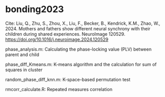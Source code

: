 # bonding2023

Cite: Liu, Q., Zhu, S., Zhou, X., Liu, F., Becker, B., Kendrick, K.M., Zhao, W., 2024. Mothers and fathers show different neural synchrony with their children during shared experiences. NeuroImage 120529. https://doi.org/10.1016/j.neuroimage.2024.120529

phase_analysis.m: Calculating the phase-locking value (PLV) between parent and child

phase_diff_Kmeans.m: K-means algorithm and the calculation for sum of squares in cluster

random_phase_diff_knn.m: K-space-based permutation test

rmcorr_calculate.R: Repeated measures correlation

